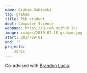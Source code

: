 ```yaml
---
name: Graham Gobieski
tag: graham
title: PhD student
dept: Computer Science
webpage: https://g-ram.github.io/
image: images/2019-07-18-graham.jpg
start: 2017-09-01
end: ''
projects:
    sonic
---
```


Co-advised with [Brandon Lucia](https://brandonlucia.com).
